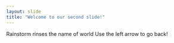 ```yaml
---
layout: slide
title: "Welcome to our second slide!"
---
```

Rainstorm rinses the name of world
Use the left arrow to go back!
